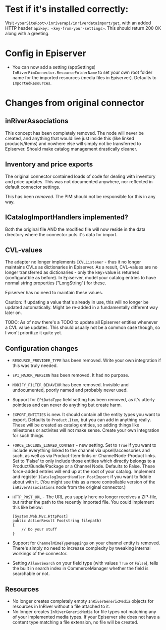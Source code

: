 # Test if it's installed correctly:

Visit `<yourSiteRoot>/inriverapi/inriverdataimport/get`, with an added HTTP header `apikey: <key-from-your-settings>`. This should return 200 OK along with a greeting.

# Config in Episerver

- You can now add a setting (appSettings) `InRiverPimConnector.ResourceFolderName` to set your own root folder name for the imported resources (media files in Episerver). Defaults to `ImportedResources`.

# Changes from original connector

## inRiverAssociations

This concept has been completely removed. The node will never be created, and anything that would live just inside this (like linked products/items) and nowhere else will simply not be transferred to Episerver. Should make catalog management drastically cleaner.

## Inventory and price exports

The original connector contained loads of code for dealing with inventory and price updates. This was not documented anywhere, nor reflected in default connector settings.

This has been *removed*. The PIM should not be responsible for this in any way. 

## ICatalogImportHandlers implemented?

Both the original file AND the modified file will now reside in the data directory where the connector puts it's data for import.

## CVL-values

The adapter no longer implements `ICVLListener` - thus it no longer maintains CVLs as dictionaries in Episerver. As a result, CVL-values are no longer transferred as dictionaries - only the key+value is returned (configuratble as before). In Episerver, model your catalog entries to have normal string properties ("LongString") for these.

Episerver has no need to maintain these values.

Caution: If updating a value that's already in use, this will no longer be updated automatically. Might be re-added in a fundamentally different way later on.

TODO: As of now there's a TODO to update all Episerver entities whenever a CVL value updates. This should usually not be a common case though, so I won't prioritize it quite yet.

## Configuration changes

- `RESOURCE_PROVIDER_TYPE` has been removed. Write your own integration if this was truly needed.
- `EPI_MAJOR_VERSION` has been removed. It had no purpose.
- `MODIFY_FILTER_BEHAVIOR` has been removed. Invisible and undocumented, poorly named and probably never used.
- Support for `EPiDataType` field setting has been removed, as it's utterly pointless and can never do anything but create harm.
- `EXPORT_ENTITIES` is new. It should contain all the entity types you want to export. Defaults to `Product,Item`, but you can add in anything really. These will be created as catalog entities, so adding things like milestones or activites will not make sense. Create your own integration for such things.
- `FORCE_INCLUDE_LINKED_CONTENT` - new setting. Set to `True` if you want to include everything linked to the channel via upsell/accessories and such, as well as via Product-Item-links or ChannelNode-Product links. Set to 'False' to only include those entities which directly belongs to a Product/Bundle/Package or a Channel Node. Defaults to False. These force-added entries will end up at the root of your catalog. Implement and register `ICatalogImportHandler.PostImport` if you want to fiddle about with it. (You might see this as a more controllable version of the `inRiverAssociations` node from the original connector.)
- `HTTP_POST_URL` - The URL you supply here no longer receives a ZIP-file, but rather the path to the recently imported file. You could implement this like below:


      [System.Web.Mvc.HttpPost]
      public ActionResult Foo(string filepath)
      {
          // Do your stuff
      }


- Support for `ChannelMimeTypeMappings` on your channel entity is removed. There's simply no need to increase complexity by tweaking internal workings of the connector.
- Setting `AllowsSearch` on your field type (with values `True` or `False`), tells the built in search index in CommerceManager whether the field is searchable or not.

## Resources

- No longer creates completely empty `InRiverGenericMedia` objects for resources in InRiver without a file attached to it.
- No longer creates `InRiverGenericMedia` for file types not matching any of your implemented media types. If your Episerver site does not have a content type matching a file extension, no file will be created.